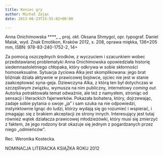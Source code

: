 ```yaml
---
title: Koniec gry
author: Michał Zając
date: 2013-06-23T15:55:02+00:00

---
```

Anna Onichimowska ****_ _ proj. okł. Oksana Shmygol, opr. typograf. Daniel Malak, wyd. Znak Emotikon, Kraków 2012, s. 208, oprawa miękka, 136&#215;205 mm, ISBN: 978-83-240-1752-2, 14+

Za pomocą oszczędnych środków, z wyczuciem i szacunkiem wobec przedstawianej problematyki Anna Onichimowska opowiedziała historię siedemnastoletniego chłopaka, który odkrywa w sobie skłonności homoseksualne. Sytuacja życiowa Alka jest skomplikowana: jego brat bliźniak działa aktywnie w prawicowej bojówce, ojciec nie jest w stanie zaakceptować syna-geja. Dziewczyna Alka, z którą ten był dotychczas w szczęśliwym związku, wymusza na nim publiczny, internetowy _coming out_. Autorka potraktowała temat odważnie, ale też z namysłem, stroniąc od sensacji i literackich fajerwerków. Pokazała bohatera, który, dojrzewając, zadaje sobie pytania o swoje „ja” i sam szuka na nie odpowiedzi, instynktownie lgnąc do ludzi, którzy wydają się go rozumieć i wspierać, i zmagając się z brakiem akceptacji ze strony innych. Interesujący jest tutaj również wątek działacza prawicowej młodzieżówki, który musi się zmierzyć z faktem, że jego rodzony brat okazuje się jednym z pogardzanych przez niego „odmieńców”.

Rec. Weronika Kostecka.

NOMINACJA LITERACKA KSIĄŻKA ROKU 2012

 
